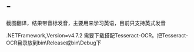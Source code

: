 # -
截图翻译，结果带音标发音，主要用来学习英语，目前只支持英式发音

.NETFramework,Version=v4.7.2
需要下载搭配Tesseract-OCR。把Tesseract-OCR目录放到bin\Release或bin\Debug下
